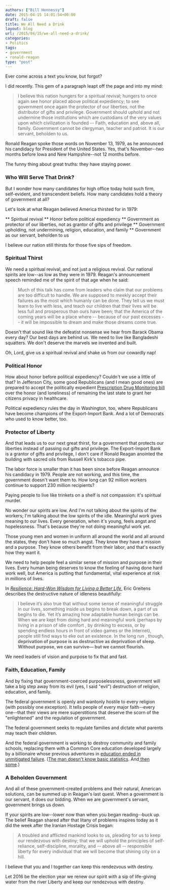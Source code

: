 ```yaml
---
authors: ["Bill Hennessy"]
date: 2015-04-15 14:01:54+00:00
draft: false
title: We All Need a Drink
layout: blog
url: /2015/04/15/we-all-need-a-drink/
categories:
- Politics
tags:
- government
- ronald-reagan
type: "post"
---
```


Ever come across a text you know, but forgot?

I did recently. This gem of a paragraph leapt off the page and into my mind:



> I believe this nation hungers for a spiritual revival; hungers to once again see honor placed above political expediency; to see government once again the protector of our liberties, not the distributor of gifts and privilege. Government should uphold and not undermine those institutions which are custodians of the very values upon which civilization is founded -- Faith, education and, above all, family. Government cannot be clergyman, teacher and patriot. It is our servant, beholden to us.



Ronald Reagan spoke those words on November 13, 1979, as he announced his candidacy for President of the United States. Yes, that's November--two months before Iowa and New Hampshire--not 12 months before.

The funny thing about great truths: they have staying power.



### Who Will Serve That Drink?



But I wonder how many candidates for high office today hold such firm, self-evident, and transcendent beliefs. How many candidates hold a theory of government at all?

Let's look at what Reagan believed America thirsted for in 1979:




** Spiritual revival
** Honor before political expediency
** Government as protector of our liberties, not as grantor of gifts and privilege
** Government upholding, not undermining, religion, education, and family
** Government as our servant, beholden to us


I believe our nation still thirsts for those five sips of freedom.



### Spiritual Thirst



We need a spiritual revival, and not just a religious revival. Our national spirits are low--as low as they were in 1979. Reagan's announcement speech reminded me of the spirit of that age when he said:



> Much of this talk has come from leaders who claim that our problems are too difficult to handle. We are supposed to meekly accept their failures as the most which humanly can be done. They tell us we must learn to live with less, and teach our children that their lives will be less full and prosperous than ours have been; that the America of the coming years will be a place where -- because of our past excesses -- it will be impossible to dream and make those dreams come true.



Doesn't that sound like the defeatist nonsense we hear from Barack Obama every day? Our best days are behind us. We need to live like Bangladeshi squatters. We don't deserve the marvels we invented and built.

Oh, Lord, give us a spiritual revival and shake us from our cowardly nap!



### Political Honor



How about honor before political expediency? Couldn't we use a little of that? In Jefferson City, some good Republicans (and I mean good ones) are prepared to accept the politically expedient [Prescription Drug Monitoring bill](https://hennessysview.com/2015/04/13/whats-in-your-medicine-cabinet/) over the honor (and loneliness) of remaining the last state to grant her citizens privacy in healthcare.

Political expediency rules the day in Washington, too, where Republicans have become champions of the Export-Import Bank. And a lot of Democrats who used to know better, too.



### Protector of Liberty



And that leads us to our next great thirst, for a government that protects our liberties instead of passing out gifts and privilege. The Export-Import Bank is a grantor of gifts and privilege, I don't care if Ronald Reagan anointed the building with sacred oils from Russell Kirk's tobacco pipe.

The labor force is smaller than it has been since before Reagan announce his candidacy in 1979. People are not working, and this time, the government doesn't want them to. How long can 92 million workers continue to support 230 million recipients?

Paying people to live like trinkets on a shelf is not compassion: it's spiritual murder.

No wonder our spirits are low. And I'm not talking about the spirits of the workers; I'm talking about the low spirits of the idle. Meaningful work gives meaning to our lives. Every generation, when it's young, feels angst and hopelessness. That's because they're not doing meaningful work yet.

Those young men and women in uniform all around the world and all around the states, they don't have so much angst. They know they have a mission and a purpose. They know others benefit from their labor, and that's exactly how they want it.

We need to help people feel a similar sense of mission and purpose in their lives. Every human being deserves to know the feeling of having done hard work well, but America is putting that fundamental, vital experience at risk in millions of lives.

In [_Resilience: Hard-Won Wisdom for Living a Better Life_](https://www.amazon.com/Resilience-Hard-Won-Wisdom-Living-Better/dp/054432398X/ref=sr_1_1?ie=UTF8&qid=1429070133&sr=8-1&keywords=resilience), Eric Greitens describes the destructive nature of idleness beautifully:



> I believe it’s also true that without some sense of meaningful struggle in our lives, something inside us begins to break down, a part of us begins to die. Yet it’s amazing how adaptable human beings can be. When we are kept from doing hard and meaningful work (perhaps by living in a prison of idle comfort , by drinking to excess, or by spending endless hours in front of video games or the Internet), people still find ways to eke out an existence. In the long run , though, **deprivation of purpose is as destructive as deprivation of sleep. Without purpose, we can survive— but we cannot flourish.**



We need leaders of vision and purpose to fix that and fast.



### Faith, Education, Family



And by fixing that government-coerced purposelessness, government will take a big step away from its evil (yes, I said "evil") destruction of religion, education, and family.

The federal government is openly and wantonly hostile to every religion (with possibly one exception). It tells people of every major faith--every one--that their views are mere superstitions that deserve the scorn of the "enlightened" and the regulation of government.

The federal government seeks to regulate families and dictate what parents may teach their children.

And the federal government is working to destroy community and family schools, replacing them with a Common Core education developed largely by a billionaire whose previous adventures in [education ended in unmitigated failure](https://marginalrevolution.com/marginalrevolution/2010/09/the-small-schools-myth.html). ([The man doesn't know basic statistics](https://www.maritzmotivation.com/blog/uncategorized/avoid-bill-gates-billion-dollar-mistake/). And[ then some](https://junkcharts.typepad.com/junk_charts/2011/04/bill-gates-should-hire-a-statistical-advisor.html).)



### A Beholden Government



And all of these government-created problems and their natural, American solutions, can be summed up in Reagan's last quest. When a government is our servant, it does our bidding. When we are government's servant, government brings us down.

If your spirits are low--lower now than when you began reading--buck up. The belief Reagan shared after that litany of problems inspires today as it did the week after the Iranian Hostage Crisis began:



> A troubled and afflicted mankind looks to us, pleading for us to keep our rendezvous with destiny; that we will uphold the principles of self-reliance, self-discipline, morality, and -- above all -- responsible liberty for every individual that we will become that shining city on a hill.

I believe that you and I together can keep this rendezvous with destiny.



Let 2016 be the election year we renew our spirit with a sip of life-giving water from the river Liberty and keep our rendezvous with destiny.



